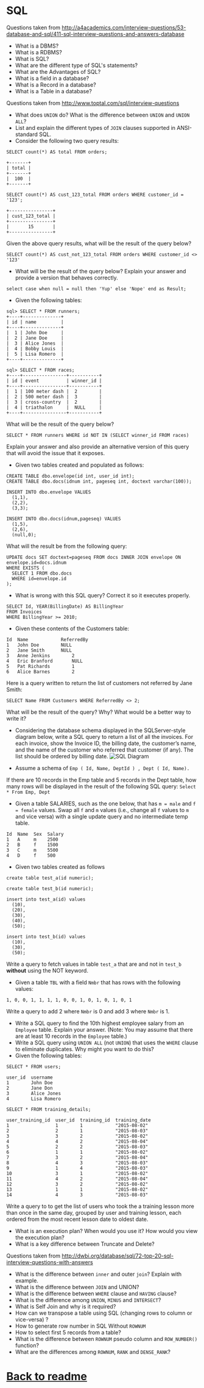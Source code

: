 # SQL

Questions taken from http://a4academics.com/interview-questions/53-database-and-sql/411-sql-interview-questions-and-answers-database

- What is a DBMS?
- What is a RDBMS?
- What is SQL?
- What are the different type of SQL's statements?
- What are the Advantages of SQL?
- What is a field in a database?
- What is a Record in a database?
- What is a Table in a database?

Questions taken from http://www.toptal.com/sql/interview-questions

- What does `UNION` do? What is the difference between `UNION` and `UNION ALL`?
- List and explain the different types of `JOIN` clauses supported in ANSI-standard SQL.
- Consider the following two query results:
```
SELECT count(*) AS total FROM orders;

+-------+
| total |
+-------+
|  100  |
+-------+

SELECT count(*) AS cust_123_total FROM orders WHERE customer_id = '123';

+----------------+
| cust_123_total |
+----------------+
|       15       |
+----------------+
```
Given the above query results, what will be the result of the query below?
```
SELECT count(*) AS cust_not_123_total FROM orders WHERE customer_id <> '123'
```

-  What will be the result of the query below? Explain your answer and provide a version that behaves correctly.
```
select case when null = null then 'Yup' else 'Nope' end as Result;
```

- Given the following tables:
```
sql> SELECT * FROM runners;
+----+--------------+
| id | name         |
+----+--------------+
|  1 | John Doe     |
|  2 | Jane Doe     |
|  3 | Alice Jones  |
|  4 | Bobby Louis  |
|  5 | Lisa Romero  |
+----+--------------+

sql> SELECT * FROM races;
+----+----------------+-----------+
| id | event          | winner_id |
+----+----------------+-----------+
|  1 | 100 meter dash |  2        |
|  2 | 500 meter dash |  3        |
|  3 | cross-country  |  2        |
|  4 | triathalon     |  NULL     |
+----+----------------+-----------+
```
What will be the result of the query below?
```
SELECT * FROM runners WHERE id NOT IN (SELECT winner_id FROM races)
```
Explain your answer and also provide an alternative version of this query that will avoid the issue that it exposes.

- Given two tables created and populated as follows:
```
CREATE TABLE dbo.envelope(id int, user_id int);
CREATE TABLE dbo.docs(idnum int, pageseq int, doctext varchar(100));

INSERT INTO dbo.envelope VALUES
  (1,1),
  (2,2),
  (3,3);

INSERT INTO dbo.docs(idnum,pageseq) VALUES
  (1,5),
  (2,6),
  (null,0);
```
What will the result be from the following query:
```
UPDATE docs SET doctext=pageseq FROM docs INNER JOIN envelope ON envelope.id=docs.idnum
WHERE EXISTS (
  SELECT 1 FROM dbo.docs
  WHERE id=envelope.id
);
```

- What is wrong with this SQL query? Correct it so it executes properly.
```
SELECT Id, YEAR(BillingDate) AS BillingYear 
FROM Invoices
WHERE BillingYear >= 2010;
```

- Given these contents of the Customers table:
```
Id	Name			ReferredBy
1	John Doe		NULL
2	Jane Smith		NULL
3	Anne Jenkins		2
4	Eric Branford		NULL
5	Pat Richards		1
6	Alice Barnes		2
```
Here is a query written to return the list of customers not referred by Jane Smith:
```
SELECT Name FROM Customers WHERE ReferredBy <> 2;
```
What will be the result of the query? Why? What would be a better way to write it?

- Considering the database schema displayed in the SQLServer-style diagram below, write a SQL query to return a list of all the invoices. For each invoice, show the Invoice ID, the billing date, the customer’s name, and the name of the customer who referred that customer (if any). The list should be ordered by billing date.
![SQL Diagram](./sql-diagram.png)

- Assume a schema of `Emp ( Id, Name, DeptId ) , Dept ( Id, Name).`

If there are 10 records in the Emp table and 5 records in the Dept table, how many rows will be displayed in the result of the following SQL query: `Select * From Emp, Dept`

- Given a table SALARIES, such as the one below, that has `m = male` and `f = female` values. Swap all `f` and `m` values (i.e., change all `f` values to `m` and vice versa) with a single update query and no intermediate temp table.
```
Id  Name  Sex  Salary
1   A     m    2500
2   B     f    1500
3   C     m    5500
4   D     f    500
```

- Given two tables created as follows
```
create table test_a(id numeric);

create table test_b(id numeric);

insert into test_a(id) values
  (10),
  (20),
  (30),
  (40),
  (50);

insert into test_b(id) values
  (10),
  (30),
  (50);
```
Write a query to fetch values in table `test_a` that are and not in `test_b` **without** using the NOT keyword.

- Given a table `TBL` with a field `Nmbr` that has rows with the following values:
```
1, 0, 0, 1, 1, 1, 1, 0, 0, 1, 0, 1, 0, 1, 0, 1
```
Write a query to add 2 where `Nmbr` is 0 and add 3 where `Nmbr` is 1.

- Write a SQL query to find the 10th highest employee salary from an `Employee` table. Explain your answer. (Note: You may assume that there are at least 10 records in the `Employee` table.)
- Write a SQL query using `UNION ALL` (not `UNION`) that uses the `WHERE` clause to eliminate duplicates. Why might you want to do this?
- Given the following tables:
```
SELECT * FROM users;

user_id  username
1        John Doe                                                                                            
2        Jane Don                                                                                            
3        Alice Jones                                                                                         
4        Lisa Romero

SELECT * FROM training_details;

user_training_id  user_id  training_id  training_date
1                 1        1            "2015-08-02"
2                 2        1            "2015-08-03"
3                 3        2            "2015-08-02"
4                 4        2            "2015-08-04"
5                 2        2            "2015-08-03"
6                 1        1            "2015-08-02"
7                 3        2            "2015-08-04"
8                 4        3            "2015-08-03"
9                 1        4            "2015-08-03"
10                3        1            "2015-08-02"
11                4        2            "2015-08-04"
12                3        2            "2015-08-02"
13                1        1            "2015-08-02"
14                4        3            "2015-08-03"
```
Write a query to to get the list of users who took the a training lesson more than once in the same day, grouped by user and training lesson, each ordered from the most recent lesson date to oldest date.

- What is an execution plan? When would you use it? How would you view the execution plan?
- What is a key difference between Truncate and Delete?

Questions taken from http://dwbi.org/database/sql/72-top-20-sql-interview-questions-with-answers

- What is the difference between `inner` and outer `join`? Explain with example.
- What is the difference between `JOIN` and UNION?
- What is the difference between `WHERE` clause and `HAVING` clause?
- What is the difference among `UNION`, `MINUS` and `INTERSECT`?
- What is Self Join and why is it required?
- How can we transpose a table using SQL (changing rows to column or vice-versa) ?
- How to generate row number in SQL Without `ROWNUM`
- How to select first 5 records from a table?
- What is the difference between `ROWNUM` pseudo column and `ROW_NUMBER()` function?
- What are the differences among `ROWNUM`, `RANK` and `DENSE_RANK`?

# [Back to readme](../readme.md)
